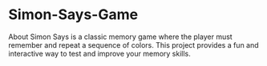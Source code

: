 # Simon-Says-Game
About Simon Says is a classic memory game where the player must remember and repeat a sequence of colors. This project provides a fun and interactive way to test and improve your memory skills.
